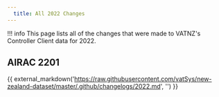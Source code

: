 ```yaml
---
  title: All 2022 Changes
---
```


!!! info
    This page lists all of the changes that were made to VATNZ's Controller Client data for 2022.

## AIRAC 2201

{{ external_markdown('https://raw.githubusercontent.com/vatSys/new-zealand-dataset/master/.github/changelogs/2022.md', '') }}
